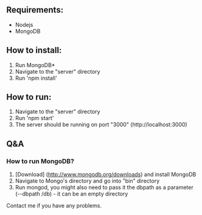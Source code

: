 ## Requirements:
* Nodejs
* MongoDB

## How to install:
1. Run MongoDB*
2. Navigate to the "server" directory
3. Run 'npm install'

## How to run:
1. Navigate to the "server" directory
2. Run 'npm start'
3. The server should be running on port "3000" (http://localhost:3000)


## Q&A
### How to run MongoDB?
1. [Download] (http://www.mongodb.org/downloads) and install MongoDB
2. Navigate to Mongo's directory and go into "bin" directory
3. Run mongod, you might also need to pass it the dbpath as a parameter (--dbpath /db) - it can be an empty directory

Contact me if you have any problems.
